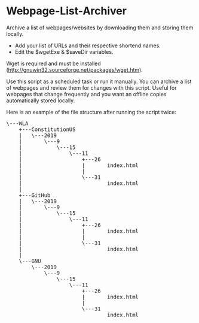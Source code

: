 # Webpage-List-Archiver
Archive a list of webpages/websites by downloading them and storing them locally.
* Add your list of URLs and their respective shortend names.
* Edit the $wgetExe & $saveDir variables.  
  
Wget is required and must be installed (http://gnuwin32.sourceforge.net/packages/wget.htm).

Use this script as a scheduled task or run it manually. You can archive a list of webpages and review them for changes with this script. Useful for webpages that change frequently and you want an offline copies automatically stored locally.


Here is an example of the file structure after running the script twice:

<pre>\---WLA
    +---ConstitutionUS
    |   \---2019
    |       \---9
    |           \---15
    |               \---11
    |                   +---26
    |                   |       index.html
    |                   |       
    |                   \---31
    |                           index.html
    |                           
    +---GitHub
    |   \---2019
    |       \---9
    |           \---15
    |               \---11
    |                   +---26
    |                   |       index.html
    |                   |       
    |                   \---31
    |                           index.html
    |                           
    \---GNU
        \---2019
            \---9
                \---15
                    \---11
                        +---26
                        |       index.html
                        |       
                        \---31
                                index.html</pre>
                                
